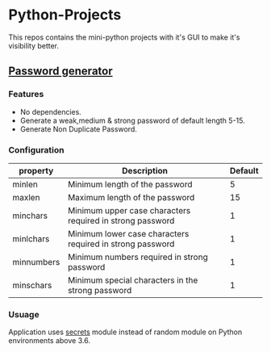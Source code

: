 # Python-Projects
This repos contains the mini-python projects with it's GUI to make it's visibility better. 

## [Password generator](https://github.com/Sumitsah0/Python-Projects/tree/main/Password%20Generator)
### Features
* No dependencies.
* Generate a weak,medium & strong password of default length 5-15.
* Generate Non Duplicate Password.

### Configuration

| property   |                          Description                 | Default |
| ---------- |------------------------------------------------------| ------- |
| minlen     |   Minimum length of the password                     | 5 |
| maxlen     |   Maximum length of the password                     | 15 |
| minchars  |   Minimum upper case characters required in strong password | 1 |
| minlchars  |   Minimum lower case characters required in strong password | 1 |
| minnumbers |   Minimum numbers required in strong password               | 1 |
| minschars  |   Minimum special characters in the strong password         | 1 |


### Usuage
Application uses [secrets](https://docs.python.org/3/library/secrets.html) module instead of random module on Python environments above 3.6.

